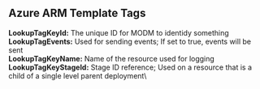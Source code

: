 ## Azure ARM Template Tags

**LookupTagKeyId:** The unique ID for MODM to identidy something\
**LookupTagEvents:** Used for sending events; If set to true, events will be sent\
**LookupTagKeyName:** Name of the resource used for logging\
**LookupTagKeyStageId:** Stage ID reference; Used on a resource that is a child of a single level parent deployment\
